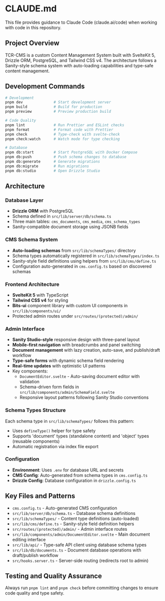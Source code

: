 # CLAUDE.md

This file provides guidance to Claude Code (claude.ai/code) when working with code in this repository.

## Project Overview

TCR-CMS is a custom Content Management System built with SvelteKit 5, Drizzle ORM, PostgreSQL, and Tailwind CSS v4. The architecture follows a Sanity-style schema system with auto-loading capabilities and type-safe content management.

## Development Commands

```bash
# Development
pnpm dev              # Start development server
pnpm build            # Build for production
pnpm preview          # Preview production build

# Code Quality
pnpm lint             # Run Prettier and ESLint checks
pnpm format           # Format code with Prettier
pnpm check            # Type-check with svelte-check
pnpm check:watch      # Watch mode for type checking

# Database
pnpm db:start         # Start PostgreSQL with Docker Compose
pnpm db:push          # Push schema changes to database
pnpm db:generate      # Generate migrations
pnpm db:migrate       # Run migrations
pnpm db:studio        # Open Drizzle Studio
```

## Architecture

### Database Layer
- **Drizzle ORM** with PostgreSQL
- Schema defined in `src/lib/server/db/schema.ts`
- Three main tables: `cms_documents`, `cms_media`, `cms_schema_types`
- Sanity-compatible document storage using JSONB fields

### CMS Schema System
- **Auto-loading schemas** from `src/lib/schemaTypes/` directory
- Schema types automatically registered in `src/lib/schemaTypes/index.ts`
- Sanity-style field definitions using helpers from `src/lib/cms/define.ts`
- Configuration auto-generated in `cms.config.ts` based on discovered schemas

### Frontend Architecture
- **SvelteKit 5** with TypeScript
- **Tailwind CSS v4** for styling
- **Bits-ui** component library with custom UI components in `src/lib/components/ui/`
- Protected admin routes under `src/routes/(protected)/admin/`

### Admin Interface
- **Sanity Studio-style** responsive design with three-panel layout
- **Mobile-first navigation** with breadcrumbs and panel switching
- **Document management** with lazy creation, auto-save, and publish/draft workflow
- **Type-safe forms** with dynamic schema field rendering
- **Real-time updates** with optimistic UI patterns
- Key components:
  - `DocumentEditor.svelte` - Auto-saving document editor with validation
  - Schema-driven form fields in `src/lib/components/admin/SchemaField.svelte`
  - Responsive layout patterns following Sanity Studio conventions

### Schema Types Structure
Each schema type in `src/lib/schemaTypes/` follows this pattern:
- Uses `defineType()` helper for type safety
- Supports 'document' types (standalone content) and 'object' types (reusable components)
- Automatic registration via index file export

### Configuration
- **Environment**: Uses `.env` for database URL and secrets
- **CMS Config**: Auto-generated from schema types in `cms.config.ts`
- **Drizzle Config**: Database configuration in `drizzle.config.ts`

## Key Files and Patterns

- `cms.config.ts` - Auto-generated CMS configuration
- `src/lib/server/db/schema.ts` - Database schema definitions
- `src/lib/schemaTypes/` - Content type definitions (auto-loaded)
- `src/lib/cms/define.ts` - Sanity-style field definition helpers
- `src/routes/(protected)/admin/` - Admin interface routes
- `src/lib/components/admin/DocumentEditor.svelte` - Main document editing interface
- `src/lib/api/` - Type-safe API client using database schema types
- `src/lib/db/documents.ts` - Document database operations with draft/publish workflow
- `src/hooks.server.ts` - Server-side routing (redirects root to admin)

## Testing and Quality Assurance

Always run `pnpm lint` and `pnpm check` before committing changes to ensure code quality and type safety.